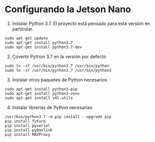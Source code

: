 # Configurando la Jetson Nano

1. Instalar Python 3.7. El proyecto está pensado para esta versión en particular.
```
sudo apt-get update
sudo apt-get install python3.7
sudo apt-get install python3.7-dev
```

2. Covertir Python 3.7 en la versión por defecto
```
sudo ln -sf /usr/bin/python3.7 /usr/bin/python
sudo ln -sf /usr/bin/python3.7 /usr/bin/python3
```

3. Instalar otros paquetes de Python necesarios
```
sudo apt-get install python3-pip
sudo apt-get install python3-venv
sudo apt-get install v4l-utils
```

4. Instalar librerías de Python necesarias
```
/usr/bin/python3.7 -m pip install --upgrade pip
pip install future
pip install pyserial
pip install pymavlink
pip install MAVProxy
```